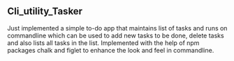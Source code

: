 ## Cli_utility_Tasker

Just implemented a simple to-do app that maintains list of tasks and runs on commandline which can be used to add new tasks to be done, delete tasks and also lists all tasks in the list. Implemented with the help of npm packages chalk and figlet to enhance the look and feel in commandline.
